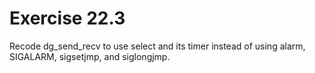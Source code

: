 # Exercise 22.3 
Recode dg\_send\_recv to use select and its timer instead of using alarm, SIGALARM, sigsetjmp, and siglongjmp.
